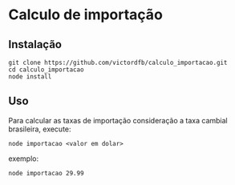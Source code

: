 Calculo de importação
=====================

Instalação
----------

	
	git clone https://github.com/victordfb/calculo_importacao.git
	cd calculo_importacao
	node install
	

Uso
---

Para calcular as taxas de importação consideração a taxa cambial brasileira, execute:

	node importacao <valor em dolar>

exemplo:

	node importacao 29.99

